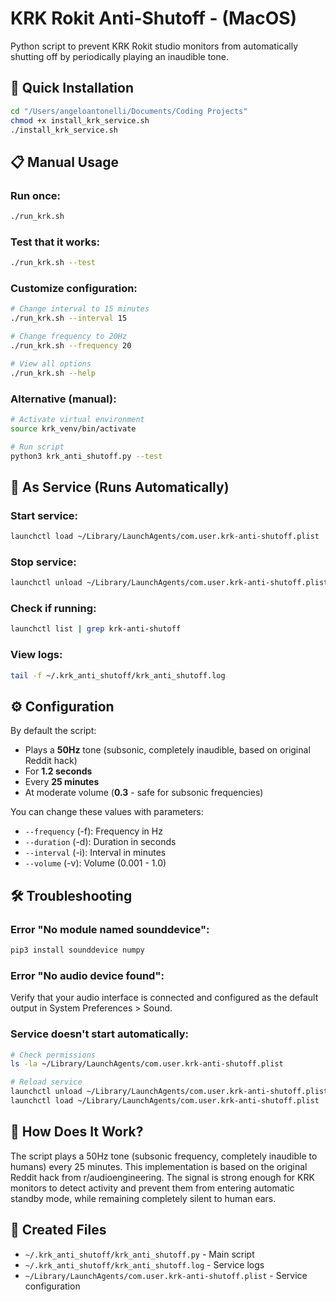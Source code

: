 # KRK Rokit Anti-Shutoff - (MacOS)

Python script to prevent KRK Rokit studio monitors from automatically shutting off by periodically playing an inaudible tone.

## 🚀 Quick Installation

```bash
cd "/Users/angeloantonelli/Documents/Coding Projects"
chmod +x install_krk_service.sh
./install_krk_service.sh
```

## 📋 Manual Usage

### Run once:
```bash
./run_krk.sh
```

### Test that it works:
```bash
./run_krk.sh --test
```

### Customize configuration:
```bash
# Change interval to 15 minutes
./run_krk.sh --interval 15

# Change frequency to 20Hz
./run_krk.sh --frequency 20

# View all options
./run_krk.sh --help
```

### Alternative (manual):
```bash
# Activate virtual environment
source krk_venv/bin/activate

# Run script
python3 krk_anti_shutoff.py --test
```

## 🔧 As Service (Runs Automatically)

### Start service:
```bash
launchctl load ~/Library/LaunchAgents/com.user.krk-anti-shutoff.plist
```

### Stop service:
```bash
launchctl unload ~/Library/LaunchAgents/com.user.krk-anti-shutoff.plist
```

### Check if running:
```bash
launchctl list | grep krk-anti-shutoff
```

### View logs:
```bash
tail -f ~/.krk_anti_shutoff/krk_anti_shutoff.log
```

## ⚙️ Configuration

By default the script:
- Plays a **50Hz** tone (subsonic, completely inaudible, based on original Reddit hack)
- For **1.2 seconds**
- Every **25 minutes**
- At moderate volume (**0.3** - safe for subsonic frequencies)

You can change these values with parameters:
- `--frequency` (-f): Frequency in Hz
- `--duration` (-d): Duration in seconds  
- `--interval` (-i): Interval in minutes
- `--volume` (-v): Volume (0.001 - 1.0)

## 🛠 Troubleshooting

### Error "No module named sounddevice":
```bash
pip3 install sounddevice numpy
```

### Error "No audio device found":
Verify that your audio interface is connected and configured as the default output in System Preferences > Sound.

### Service doesn't start automatically:
```bash
# Check permissions
ls -la ~/Library/LaunchAgents/com.user.krk-anti-shutoff.plist

# Reload service
launchctl unload ~/Library/LaunchAgents/com.user.krk-anti-shutoff.plist
launchctl load ~/Library/LaunchAgents/com.user.krk-anti-shutoff.plist
```

## 🎯 How Does It Work?

The script plays a 50Hz tone (subsonic frequency, completely inaudible to humans) every 25 minutes. This implementation is based on the original Reddit hack from r/audioengineering. The signal is strong enough for KRK monitors to detect activity and prevent them from entering automatic standby mode, while remaining completely silent to human ears.

## 📁 Created Files

- `~/.krk_anti_shutoff/krk_anti_shutoff.py` - Main script
- `~/.krk_anti_shutoff/krk_anti_shutoff.log` - Service logs
- `~/Library/LaunchAgents/com.user.krk-anti-shutoff.plist` - Service configuration
